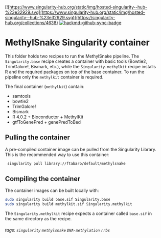 [![https://www.singularity-hub.org/static/img/hosted-singularity--hub-%23e32929.svg](https://www.singularity-hub.org/static/img/hosted-singularity--hub-%23e32929.svg)](https://singularity-hub.org/collections/4638) [![hackmd-github-sync-badge](https://hackmd.io/q4nlB0nJRLuvu7x96Gri2A/badge)](https://hackmd.io/q4nlB0nJRLuvu7x96Gri2A)

# MethylSnake Singularity container

This folder holds two recipes to run the MethylSnake pipeline. The `Singularity.base` recipe creates a container with basic tools (Bowtie2, TrimGalore!, Bismark, etc.), while the `Singularity.methylkit` recipe installs R and the required packages on top of the base container. To run the pipeline only the `methylkit` container is required. 

The final container (`methylkit`) contain:
- samtools
- bowtie2
- TrimGalore!
- Bismark
- R 4.0.2 + Bioconductor + MethylKit
- gtfToGenePred + genePredToBed

## Pulling the container

A pre-compiled container image can be pulled from the Singularity Library. This is the recommended way to use this container:

```bash
 singularity pull library://ftabaro/default/methylsnake 
 ```

## Compiling the container 

The container images can be built locally with:

```bash
sudo singularity build base.sif Singularity.base
sudo singularity build methylkit.sif Singularity.methylkit
```

The `Singularity.methylkit` recipe expects a container called `base.sif` in the same directory as the recipe.

###### tags: `singularity` `methylsnake` `DNA-methylation` `rrbs`
